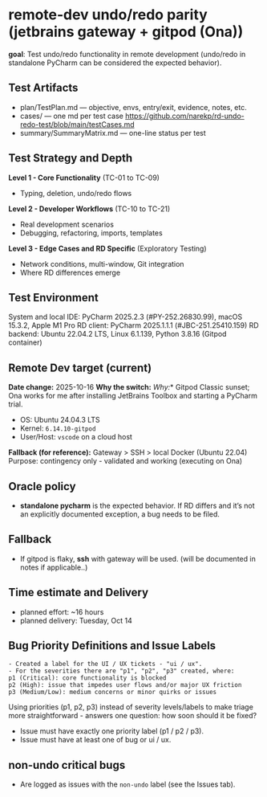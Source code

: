 # remote‑dev undo/redo parity (jetbrains gateway + gitpod (Ona))

**goal**: Test undo/redo functionality in remote development (undo/redo in standalone PyCharm can be considered the expected behavior).

## Test Artifacts
- plan/TestPlan.md — objective, envs, entry/exit, evidence, notes, etc. 
- cases/ — one md per test case https://github.com/narekp/rd-undo-redo-test/blob/main/testCases.md
- summary/SummaryMatrix.md — one-line status per test

## Test Strategy and Depth

**Level 1 - Core Functionality** (TC-01 to TC-09)
- Typing, deletion, undo/redo flows

**Level 2 - Developer Workflows** (TC-10 to TC-21)  
- Real development scenarios
- Debugging, refactoring, imports, templates

**Level 3 - Edge Cases and RD Specific** (Exploratory Testing)
- Network conditions, multi-window, Git integration
- Where RD differences emerge

## Test Environment
System and local IDE: PyCharm 2025.2.3 (#PY-252.26830.99), macOS 15.3.2, Apple M1 Pro
RD client: PyCharm 2025.1.1.1 (#JBC-251.25410.159)
RD backend: Ubuntu 22.04.2 LTS, Linux 6.1.139, Python 3.8.16 (Gitpod container)

## Remote Dev target (current)
**Date change:** 2025-10-16
**Why the switch:** *Why:** Gitpod Classic sunset; Ona works for me after installing JetBrains Toolbox and starting a PyCharm trial.
- OS: Ubuntu 24.04.3 LTS
- Kernel: `6.14.10-gitpod`
- User/Host: `vscode` on a cloud host

**Fallback (for reference):** Gateway > SSH > local Docker (Ubuntu 22.04)  
Purpose: contingency only - validated and working (executing on Ona)

## Oracle policy
- **standalone pycharm** is the expected behavior. If RD differs and it’s not an explicitly documented exception, a bug needs to be filed.

## Fallback
- If gitpod is flaky, **ssh** with gateway will be used. (will be documented in notes if applicable..)

## Time estimate and Delivery
- planned effort: ~16 hours
- planned delivery: Tuesday, Oct 14

## Bug Priority Definitions and Issue Labels
    - Created a label for the UI / UX tickets - "ui / ux".
    - For the severities there are "p1", "p2", "p3" created, where:
    p1 (Critical): core functionality is blocked
    p2 (High): issue that impedes user flows and/or major UX friction
    p3 (Medium/Low): medium concerns or minor quirks or issues

Using priorities (p1, p2, p3) instead of severity levels/labels to make triage more straightforward - answers one question: how soon should it be fixed?
- Issue must have exactly one priority label (p1 / p2 / p3).
- Issue must have at least one of bug or ui / ux.
## non-undo critical bugs
- Are logged as issues with the `non-undo` label (see the Issues tab).
